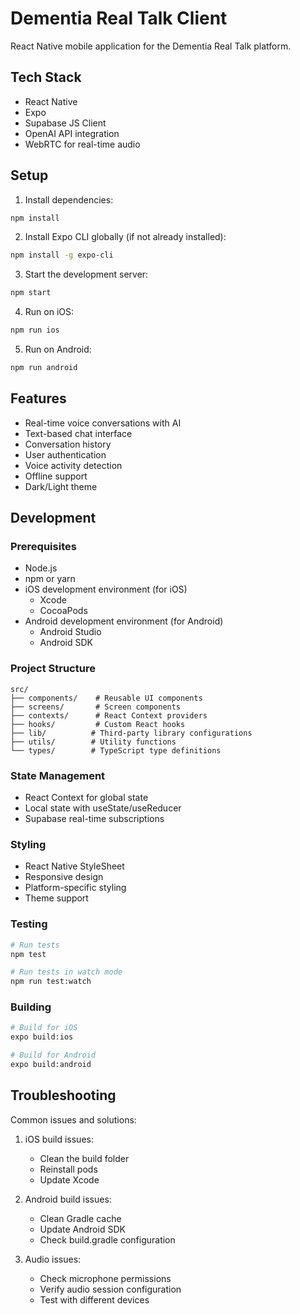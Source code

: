 # Dementia Real Talk Client

React Native mobile application for the Dementia Real Talk platform.

## Tech Stack

- React Native
- Expo
- Supabase JS Client
- OpenAI API integration
- WebRTC for real-time audio

## Setup

1. Install dependencies:
```bash
npm install
```

2. Install Expo CLI globally (if not already installed):
```bash
npm install -g expo-cli
```

3. Start the development server:
```bash
npm start
```

4. Run on iOS:
```bash
npm run ios
```

5. Run on Android:
```bash
npm run android
```

## Features

- Real-time voice conversations with AI
- Text-based chat interface
- Conversation history
- User authentication
- Voice activity detection
- Offline support
- Dark/Light theme

## Development

### Prerequisites

- Node.js
- npm or yarn
- iOS development environment (for iOS)
  - Xcode
  - CocoaPods
- Android development environment (for Android)
  - Android Studio
  - Android SDK

### Project Structure

```
src/
├── components/    # Reusable UI components
├── screens/       # Screen components
├── contexts/      # React Context providers
├── hooks/         # Custom React hooks
├── lib/          # Third-party library configurations
├── utils/        # Utility functions
└── types/        # TypeScript type definitions
```

### State Management

- React Context for global state
- Local state with useState/useReducer
- Supabase real-time subscriptions

### Styling

- React Native StyleSheet
- Responsive design
- Platform-specific styling
- Theme support

### Testing

```bash
# Run tests
npm test

# Run tests in watch mode
npm run test:watch
```

### Building

```bash
# Build for iOS
expo build:ios

# Build for Android
expo build:android
```

## Troubleshooting

Common issues and solutions:

1. iOS build issues:
   - Clean the build folder
   - Reinstall pods
   - Update Xcode

2. Android build issues:
   - Clean Gradle cache
   - Update Android SDK
   - Check build.gradle configuration

3. Audio issues:
   - Check microphone permissions
   - Verify audio session configuration
   - Test with different devices 
